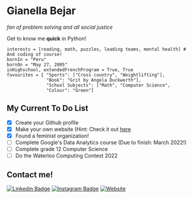 # Gianella Bejar 
_fan of problem solving and all social justice_

Get to know me **quick** in Python!
```
interests = [reading, math, puzzles, leading teams, mental health] # And coding of course!
bornIn = "Peru"
bornOn = "May 27, 2005"
inHighschool, extendedFrenchProgram = True, True 
favourites = { "Sports": ["Cross country", "Weightlifting"],
               "Book": "Grit by Angela Duckworth"],
               "School Subjects": ["Math", "Computer Science",
               "Colour": "Green"]
```
## My Current To Do List
- [x] Create your Github profile
- [x] Make your own website (Hint: Check it out [here](https://gianellabejar-af4ae.web.app)
- [x] Found a feminist organization!
- [ ] Complete Google's Data Analytics course (Due to finish: March 2022!)
- [ ] Complete grade 12 Computer Science
- [ ] Do the Waterloo Computing Contest 2022

## Contact me!
[![Linkedin Badge](https://img.shields.io/badge/-LinkedIn-blue?style=flat&logo=Linkedin&logoColor=white&link=https://www.linkedin.com/in/gianella-bejar-3841bb220/)](https://www.linkedin.com/in/gianella-bejar-3841bb220/)  [![Instagram Badge](https://img.shields.io/badge/-Instagram-3EB489?style=flat&labelColor=3EB489&logo=Instagram&logoColor=white&link=https://www.instagram.com/gianella.bejar/)](https://www.instagram.com/gianella.bejar/) [![Website](https://img.shields.io/website?color=green&down_color=green&down_message=offline&logoColor=green&up_color=green&up_message=online&url=https%3A%2F%2Fgianellabejar-af4ae.web.app)](https://gianellabejar-af4ae.web.app)
